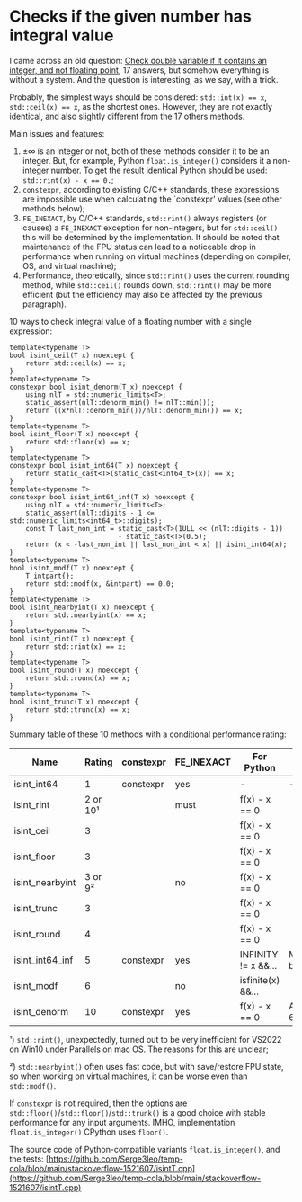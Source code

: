 # Сhecks if the given number has integral value

I came across an old question:
[Check double variable if it contains an integer, and not floating point](https://stackoverflow.com/q/1521607/8585880),
17 answers, but somehow everything is without a system. And the question 
is interesting, as we say, with a trick.

Probably, the simplest ways should be considered: 
`std::int(x) == x`, `std::ceil(x) == x`, as the shortest ones. However, 
they are not exactly identical, and also slightly different from the 17 
others methods.

Main issues and features:
1. ±∞ is an integer or not, both of these methods consider it to be
   an integer. But, for example, Python `float.is_integer()` considers
   it a non-integer number. To get the result identical Python should be
   used: `std::rint(x) - x == 0.`;
2. `constexpr`, according to existing C/C++ standards, these
   expressions are impossible use when calculating the `constexpr'
   values (see other methods below);
3. `FE_INEXACT`, by C/C++ standards, `std::rint()` always registers
   (or causes) a `FE_INEXACT` exception for non-integers, but for 
   `std::ceil()` this will be determined by the implementation.
   It should be noted that maintenance of the FPU status can lead
   to a noticeable drop in performance when running on virtual
   machines (depending on compiler, OS, and virtual machine);
4. Performance, theoretically, since `std::rint()` uses
   the current rounding method, while `std::ceil()` rounds down,
   `std::rint()` may be more efficient (but the efficiency may also be
   affected by the previous paragraph).

10 ways to check integral value of a floating number with a single 
expression:
```
template<typename T>
bool isint_ceil(T x) noexcept {
    return std::ceil(x) == x;
}
template<typename T>
constexpr bool isint_denorm(T x) noexcept {
    using nlT = std::numeric_limits<T>;
    static_assert(nlT::denorm_min() != nlT::min());
    return ((x*nlT::denorm_min())/nlT::denorm_min()) == x;
}
template<typename T>
bool isint_floor(T x) noexcept {
    return std::floor(x) == x;
}
template<typename T>
constexpr bool isint_int64(T x) noexcept {
    return static_cast<T>(static_cast<int64_t>(x)) == x;
}
template<typename T>
constexpr bool isint_int64_inf(T x) noexcept {
    using nlT = std::numeric_limits<T>;
    static_assert(nlT::digits - 1 <= std::numeric_limits<int64_t>::digits);
    const T last_non_int = static_cast<T>(1ULL << (nlT::digits - 1))
                           - static_cast<T>(0.5);
    return (x < -last_non_int || last_non_int < x) || isint_int64(x);
}
template<typename T>
bool isint_modf(T x) noexcept {
    T intpart{};
    return std::modf(x, &intpart) == 0.0;
}
template<typename T>
bool isint_nearbyint(T x) noexcept {
    return std::nearbyint(x) == x;
}
template<typename T>
bool isint_rint(T x) noexcept {
    return std::rint(x) == x;
}
template<typename T>
bool isint_round(T x) noexcept {
    return std::round(x) == x;
}
template<typename T>
bool isint_trunc(T x) noexcept {
    return std::trunc(x) == x;
}
```

Summary table of these 10 methods with a conditional performance rating:

 Name           | Rating   | constexpr | FE_INEXACT | For Python          | Notes
----------------|----------|-----------|------------|---------------------|-----------------------------------
isint_int64     | 1        | constexpr | yes        | -                   | -2<sup>63</sup>..2<sup>63</sup>-1
isint_rint      | 2 or 10¹ |           | must       | f(x) - x == 0       |
isint_ceil      | 3        |           |            | f(x) - x == 0       |
isint_floor     | 3        |           |            | f(x) - x == 0       |
isint_nearbyint | 3 or 9²  |           | no         | f(x) - x == 0       |
isint_trunc     | 3        |           |            | f(x) - x == 0       |
isint_round     | 4        |           |            | f(x) - x == 0       |
isint_int64_inf | 5        | constexpr | yes        | INFINITY != x &&... | Max binary80
isint_modf      | 6        |           | no         | isfinite(x) &&...   |
isint_denorm    | 10       | constexpr | yes        | f(x) - x == 0       | Any ISO/IEC 60559

¹) `std::rint()`, unexpectedly, turned out to be very inefficient for VS2022
on Win10 under Parallels on mac OS. The reasons for this are unclear;

²) `std::nearbyint()` often uses fast code, but with
save/restore FPU state, so when working on virtual machines, it can
be worse even than `std::modf()`.

If `constexpr` is not required, then the options are 
`std::floor()`/`std::floor()`/`std::trunk()` is a good choice with stable
performance for any input arguments. IMHO, implementation 
`float.is_integer()` CPython uses `floor()`.

The source code of Python-compatible variants `float.is_integer()`, and the tests:
[https://github.com/Serge3leo/temp-cola/blob/main/stackoverflow-1521607/isintT.cpp](https://github.com/Serge3leo/temp-cola/blob/main/stackoverflow-1521607/isintT.cpp)